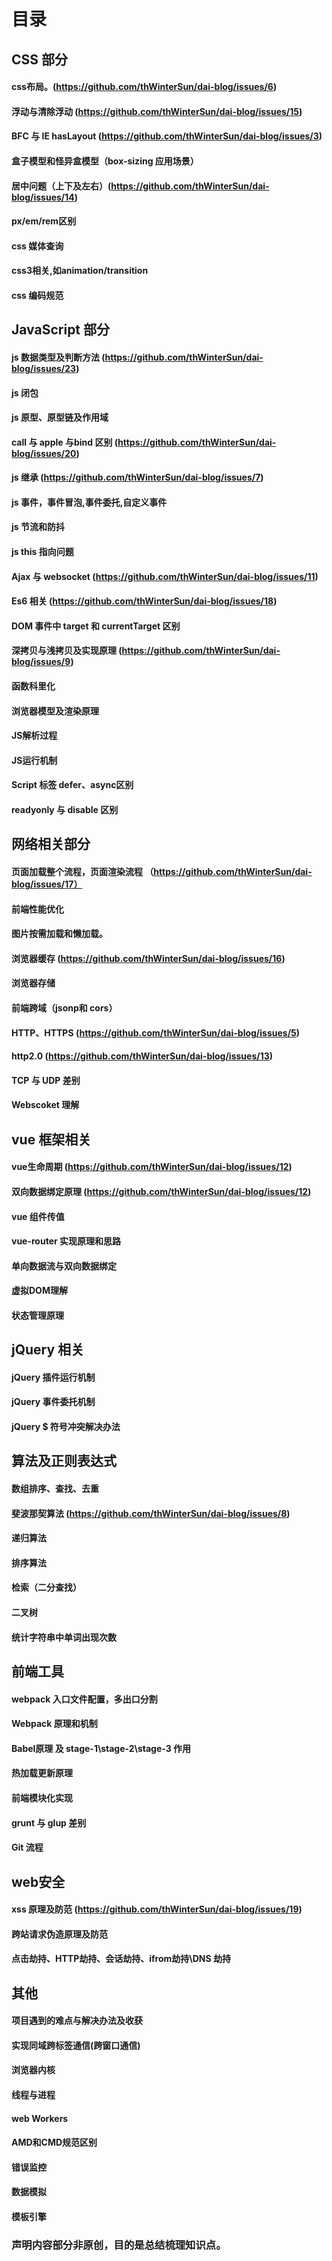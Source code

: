
# 目录

## CSS 部分

#### css布局。(https://github.com/thWinterSun/dai-blog/issues/6)
#### 浮动与清除浮动 (https://github.com/thWinterSun/dai-blog/issues/15)
#### BFC 与 IE hasLayout   (https://github.com/thWinterSun/dai-blog/issues/3)
#### 盒子模型和怪异盒模型（box-sizing 应用场景）
#### 居中问题（上下及左右）(https://github.com/thWinterSun/dai-blog/issues/14)
#### px/em/rem区别
#### css 媒体查询
#### css3相关,如animation/transition
#### css 编码规范

## JavaScript 部分

#### js 数据类型及判断方法 (https://github.com/thWinterSun/dai-blog/issues/23)
#### js 闭包
#### js 原型、原型链及作用域
#### call 与 apple 与bind 区别 (https://github.com/thWinterSun/dai-blog/issues/20)
#### js 继承 (https://github.com/thWinterSun/dai-blog/issues/7)
#### js 事件，事件冒泡,事件委托,自定义事件
#### js 节流和防抖
#### js this 指向问题
#### Ajax 与 websocket (https://github.com/thWinterSun/dai-blog/issues/11)
#### Es6 相关 (https://github.com/thWinterSun/dai-blog/issues/18)
#### DOM 事件中 target 和 currentTarget 区别
#### 深拷贝与浅拷贝及实现原理 (https://github.com/thWinterSun/dai-blog/issues/9)
#### 函数科里化
#### 浏览器模型及渲染原理
#### JS解析过程
#### JS运行机制
#### Script 标签 defer、async区别
#### readyonly 与 disable 区别

## 网络相关部分

#### 页面加载整个流程，页面渲染流程 （https://github.com/thWinterSun/dai-blog/issues/17）
#### 前端性能优化
#### 图片按需加载和懒加载。
#### 浏览器缓存  (https://github.com/thWinterSun/dai-blog/issues/16)
#### 浏览器存储
#### 前端跨域（jsonp和 cors）
#### HTTP、HTTPS (https://github.com/thWinterSun/dai-blog/issues/5)
#### http2.0 (https://github.com/thWinterSun/dai-blog/issues/13)
#### TCP 与 UDP 差别
#### Webscoket 理解

## vue 框架相关

#### vue生命周期 (https://github.com/thWinterSun/dai-blog/issues/12)
#### 双向数据绑定原理 (https://github.com/thWinterSun/dai-blog/issues/12)
#### vue 组件传值
#### vue-router 实现原理和思路
#### 单向数据流与双向数据绑定
#### 虚拟DOM理解
#### 状态管理原理

## jQuery 相关
#### jQuery 插件运行机制
#### jQuery 事件委托机制
#### jQuery $ 符号冲突解决办法
## 算法及正则表达式
#### 数组排序、查找、去重
#### 斐波那契算法 (https://github.com/thWinterSun/dai-blog/issues/8)
#### 递归算法
#### 排序算法
#### 检索（二分查找）
#### 二叉树
#### 统计字符串中单词出现次数

## 前端工具
#### webpack 入口文件配置，多出口分割
#### Webpack 原理和机制
#### Babel原理 及 stage-1\stage-2\stage-3 作用 
#### 热加载更新原理
#### 前端模块化实现
#### grunt 与 glup 差别
#### Git 流程

## web安全
#### xss 原理及防范 (https://github.com/thWinterSun/dai-blog/issues/19)
#### 跨站请求伪造原理及防范
#### 点击劫持、HTTP劫持、会话劫持、ifrom劫持\DNS 劫持

## 其他
#### 项目遇到的难点与解决办法及收获
#### 实现同域跨标签通信(跨窗口通信)
#### 浏览器内核
#### 线程与进程
#### web Workers
#### AMD和CMD规范区别
#### 错误监控
#### 数据模拟
#### 模板引擎


### 声明内容部分非原创，目的是总结梳理知识点。


